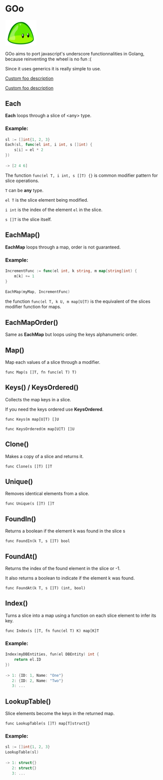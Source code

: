 # GOo

<img src="blob_960_720.webp" width="100">

GOo aims to port javascript's underscore functionnalities in Golang, because reinventing the wheel is no fun :(

Since it uses generics it is really simple to use.

[Custom foo description](#Each)

[Custom foo description](#EachMap())


## Each

**Each** loops through a slice of \<any> type.

### Example:

```go
sl := []int{1, 2, 3}
Each(sl, func(el int, i int, s []int) {
    s[i] = el * 2
})

-> [2 4 6]
```

The function ```func(el T, i int, s []T) {}``` is common modifier pattern for slice operations.

```T``` can be **any** type.

```el T``` is the slice element being modified.

```i int``` is the index of the element ```el``` in the slice.

```s []T``` is the slice itself.

## EachMap()

**EachMap** loops through a map, order is not guaranteed.

### Example:

```go
IncrementFunc := func(el int, k string, m map[string]int) {
    m[k] += 1
}

EachMap(myMap, IncrementFunc)
```

the function ```func(el T, k U, m map[U]T)``` is the equivalent of the slices modifier function for maps.

## EachMapOrder()

Same as **EachMap** but loops using the keys alphanumeric order.

## Map()

Map each values of a slice through a modifier.

```func Map(s []T, fn func(el T) T)```

## Keys() / KeysOrdered()

Collects the map keys in a slice.

If you need the keys ordered use **KeysOrdered**.

```func Keys(m map[U]T) []U```

```func KeysOrdered(m map[U]T) []U```

## Clone()

Makes a copy of a slice and returns it.

```func Clone(s []T) []T```


## Unique()

Removes identical elements from a slice.

```func Unique(s []T) []T```

## FoundIn()

Returns a boolean if the element k was found in the slice s

```func FoundIn(k T, s []T) bool```

## FoundAt()

Returns the index of the found element in the slice or -1.

It also returns a boolean to indicate if the element k was found.

```func FoundAt(k T, s []T) (int, bool)```

## Index()

Turns a slice into a map using a function on each slice element to infer its key.

```func Index(s []T, fn func(el T) K) map[K]T```

### Example:

```go
Index(myDBEntities, fun(el DBEntity) int {
    return el.ID
})

-> 1: {ID: 1, Name: "One"}
   2: {ID: 2, Name: "Two"}
   3: ...
```

## LookupTable()

Slice elements become the keys in the returned map.

```func LookupTable(s []T) map[T]struct{}```

### Example:

```go
sl := []int{1, 2, 3}
LookupTable(sl)

-> 1: struct{}
   2: struct{}
   3: ...
```
